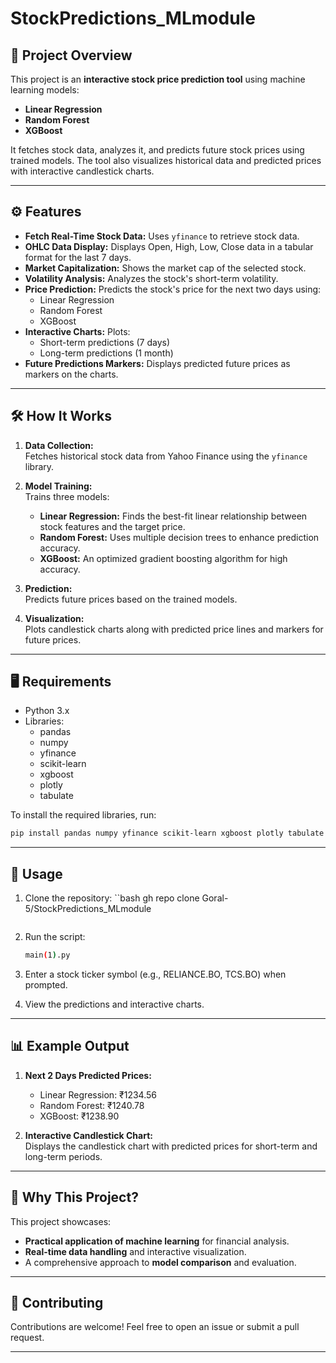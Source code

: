 # StockPredictions_MLmodule
## 📜 Project Overview
This project is an **interactive stock price prediction tool** using machine learning models:  
- **Linear Regression**
- **Random Forest**
- **XGBoost**

It fetches stock data, analyzes it, and predicts future stock prices using trained models. The tool also visualizes historical data and predicted prices with interactive candlestick charts.

---

## ⚙️ Features
- **Fetch Real-Time Stock Data:** Uses `yfinance` to retrieve stock data.
- **OHLC Data Display:** Displays Open, High, Low, Close data in a tabular format for the last 7 days.
- **Market Capitalization:** Shows the market cap of the selected stock.
- **Volatility Analysis:** Analyzes the stock's short-term volatility.
- **Price Prediction:** Predicts the stock's price for the next two days using:
  - Linear Regression
  - Random Forest
  - XGBoost
- **Interactive Charts:** Plots:
  - Short-term predictions (7 days)
  - Long-term predictions (1 month)
- **Future Predictions Markers:** Displays predicted future prices as markers on the charts.

---

## 🛠️ How It Works
1. **Data Collection:**  
   Fetches historical stock data from Yahoo Finance using the `yfinance` library.
   
2. **Model Training:**  
   Trains three models:
   - **Linear Regression:** Finds the best-fit linear relationship between stock features and the target price.
   - **Random Forest:** Uses multiple decision trees to enhance prediction accuracy.
   - **XGBoost:** An optimized gradient boosting algorithm for high accuracy.

3. **Prediction:**  
   Predicts future prices based on the trained models.

4. **Visualization:**  
   Plots candlestick charts along with predicted price lines and markers for future prices.

---

## 🖥️ Requirements
- Python 3.x
- Libraries:
  - pandas
  - numpy
  - yfinance
  - scikit-learn
  - xgboost
  - plotly
  - tabulate

To install the required libraries, run:
```bash
pip install pandas numpy yfinance scikit-learn xgboost plotly tabulate
```

---

## 🚀 Usage
1. Clone the repository:
   ``bash
   gh repo clone Goral-5/StockPredictions_MLmodule
   ```
3. Run the script:
   ```bash
   main(1).py
   ```

4. Enter a stock ticker symbol (e.g., RELIANCE.BO, TCS.BO) when prompted.
5. View the predictions and interactive charts.

---

## 📊 Example Output
1. **Next 2 Days Predicted Prices:**  
   - Linear Regression: ₹1234.56  
   - Random Forest: ₹1240.78  
   - XGBoost: ₹1238.90  

2. **Interactive Candlestick Chart:**  
   Displays the candlestick chart with predicted prices for short-term and long-term periods.

---

## 🤔 Why This Project?
This project showcases:
- **Practical application of machine learning** for financial analysis.
- **Real-time data handling** and interactive visualization.
- A comprehensive approach to **model comparison** and evaluation.

---

## 🙌 Contributing
Contributions are welcome! Feel free to open an issue or submit a pull request.

---
